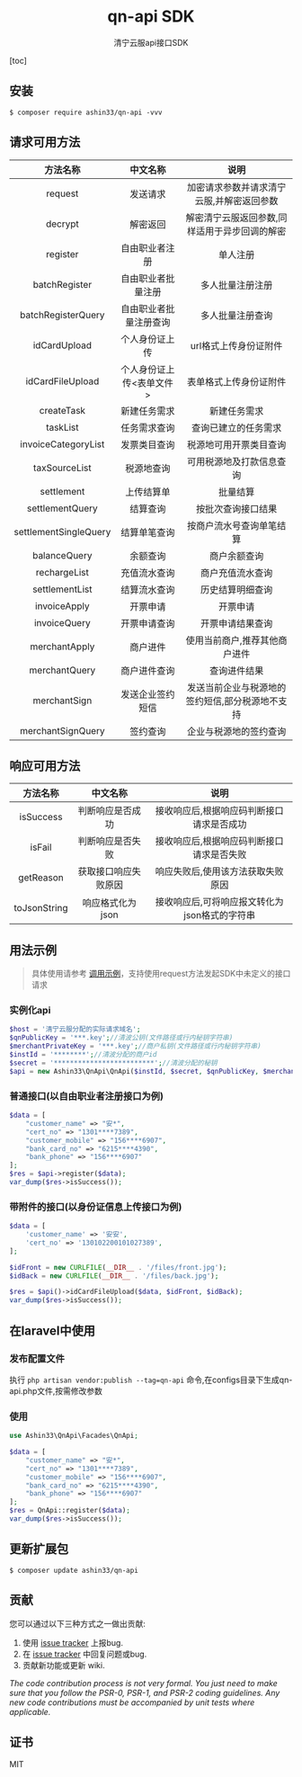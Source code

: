 <h1 align="center"> qn-api SDK</h1>

<p align="center"> 清宁云服api接口SDK</p>


[toc]


## 安装

```shell
$ composer require ashin33/qn-api -vvv
```

## 请求可用方法

|         方法名称          |     中文名称      |            说明             |
|:---------------------:|:-------------:|:-------------------------:|
|        request        |     发送请求      |   加密请求参数并请求清宁云服,并解密返回参数   |
|        decrypt        |     解密返回      |  解密清宁云服返回参数,同样适用于异步回调的解密  |
|       register        |    ⾃由职业者注册    |           单人注册            |
|     batchRegister     |   ⾃由职业者批量注册   |         多人批量注册注册          |
|  batchRegisterQuery   |  ⾃由职业者批量注册查询  |         多人批量注册查询          |
|     idCardUpload      |    个⼈身份证上传    |       url格式上传身份证附件        |
|   idCardFileUpload    | 个⼈身份证上传<表单文件> |        表单格式上传身份证附件        |
|      createTask       |    新建任务需求     |          新建任务需求           |
|       taskList        |    任务需求查询     |        查询已建立的任务需求         |
|  invoiceCategoryList  |    发票类目查询     |        税源地可用开票类目查询        |
|     taxSourceList     |     税源地查询     |       可用税源地及打款信息查询        |
|      settlement       |     上传结算单     |           批量结算            |
|    settlementQuery    |     结算查询      |         按批次查询接口结果         |
| settlementSingleQuery |    结算单笔查询     |       按商户流水号查询单笔结算        |
|     balanceQuery      |     余额查询      |          商户余额查询           |
|     rechargeList      |    充值流水查询     |         商户充值流水查询          |
|    settlementList     |    结算流水查询     |         历史结算明细查询          |
|     invoiceApply      |     开票申请      |           开票申请            |
|     invoiceQuery      |    开票申请查询     |         开票申请结果查询          |
|     merchantApply     |     商户进件      |      使用当前商户,推荐其他商户进件      |
|     merchantQuery     |    商户进件查询     |          查询进件结果           |
|     merchantSign      |   发送企业签约短信    | 发送当前企业与税源地的签约短信,部分税源地不支持  |
|   merchantSignQuery   |     签约查询      |        企业与税源地的签约查询        |

## 响应可用方法
|         方法名称          |    中文名称    |            说明             |
|:---------------------:|:----------:|:-------------------------:|
|       isSuccess       |  判断响应是否成功  |   接收响应后,根据响应码判断接口请求是否成功   |
|        isFail         |  判断响应是否失败  |   接收响应后,根据响应码判断接口请求是否失败   |
|       getReason       | 获取接口响应失败原因 |     响应失败后,使用该方法获取失败原因     |
|     toJsonString      | 响应格式化为json | 接收响应后,可将响应报文转化为json格式的字符串 |

## 用法示例

>具体使用请参考 [调用示例](https://github.com/ashin33/qn-api/blob/master/src/tests/QnApiTest.php)，支持使用request方法发起SDK中未定义的接口请求


### 实例化api

```php
$host = '清宁云服分配的实际请求域名';
$qnPublicKey = '***.key';//清波公钥(文件路径或行内秘钥字符串)
$merchantPrivateKey = '***.key';//商户私钥(文件路径或行内秘钥字符串)
$instId = '********';//清波分配的商户id
$secret = '*************************';//清波分配的秘钥
$api = new Ashin33\QnApi\QnApi($instId, $secret, $qnPublicKey, $merchantPrivateKey,$host);
````

### 普通接口(以自由职业者注册接口为例)

```php
$data = [
    "customer_name" => "安*",
    "cert_no" => "1301****7389",
    "customer_mobile" => "156****6907",
    "bank_card_no" => "6215****4390",
    "bank_phone" => "156****6907"
];
$res = $api->register($data);
var_dump($res->isSuccess());
````

### 带附件的接口(以身份证信息上传接口为例)

```php
$data = [
    'customer_name' => '安安',
    'cert_no' => '130102200101027389',
];

$idFront = new CURLFILE(__DIR__ . '/files/front.jpg');
$idBack = new CURLFILE(__DIR__ . '/files/back.jpg');

$res = $api()->idCardFileUpload($data, $idFront, $idBack);
var_dump($res->isSuccess());
````

## 在laravel中使用

### 发布配置文件

执行 `php artisan vendor:publish --tag=qn-api` 命令,在configs目录下生成qn-api.php文件,按需修改参数

### 使用

```php
use Ashin33\QnApi\Facades\QnApi;

$data = [
    "customer_name" => "安*",
    "cert_no" => "1301****7389",
    "customer_mobile" => "156****6907",
    "bank_card_no" => "6215****4390",
    "bank_phone" => "156****6907"
];
$res = QnApi::register($data);
var_dump($res->isSuccess());
```

## 更新扩展包

```shell
$ composer update ashin33/qn-api
```

## 贡献

您可以通过以下三种方式之一做出贡献:

1. 使用 [issue tracker](https://github.com/ashin33/qn-api/issues) 上报bug.
2. 在 [issue tracker](https://github.com/ashin33/qn-api/issues) 中回复问题或bug.
3. 贡献新功能或更新 wiki.

_The code contribution process is not very formal. You just need to make sure that you follow the PSR-0, PSR-1, and PSR-2 coding guidelines. Any new code contributions must be accompanied by unit tests where applicable._

## 证书

MIT
